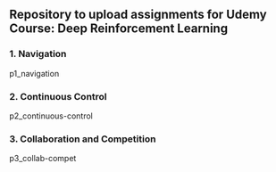 ## Repository to upload assignments for Udemy Course: Deep Reinforcement Learning


### 1. Navigation

p1_navigation

### 2. Continuous Control
p2_continuous-control

### 3. Collaboration and Competition
p3_collab-compet

